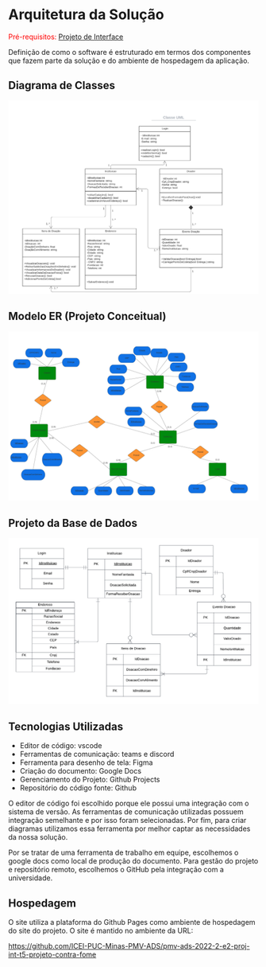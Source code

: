 # Arquitetura da Solução

<span style="color:red">Pré-requisitos: <a href="3-Projeto de Interface.md"> Projeto de Interface</a></span>

Definição de como o software é estruturado em termos dos componentes que fazem parte da solução e do ambiente de hospedagem da aplicação.

## Diagrama de Classes

![diagrama de classe](./img/diagrama-classe.png)

## Modelo ER (Projeto Conceitual)

![modelo er](./img/diagrama-er.png)

## Projeto da Base de Dados

![projeto base de dados](./img/projeto-base-dados.png)

## Tecnologias Utilizadas

- Editor de código: vscode
- Ferramentas de comunicação: teams e discord
- Ferramenta para desenho de tela: Figma
- Criação do documento: Google Docs
- Gerenciamento do Projeto: Github Projects
- Repositório do código fonte: Github

O editor de código foi escolhido porque ele possui uma integração com o sistema de versão. As ferramentas de comunicação utilizadas possuem integração semelhante e por isso foram selecionadas. Por fim, para criar diagramas utilizamos essa ferramenta por melhor captar as necessidades da nossa solução.

Por se tratar de uma ferramenta de trabalho em equipe, escolhemos o google docs como local de produção do documento. Para gestão do projeto e repositório remoto, escolhemos o GitHub pela integração com a universidade.

## Hospedagem

O site utiliza a plataforma do Github Pages como ambiente de hospedagem do site do projeto. O site é mantido no ambiente da URL:

https://github.com/ICEI-PUC-Minas-PMV-ADS/pmv-ads-2022-2-e2-proj-int-t5-projeto-contra-fome
